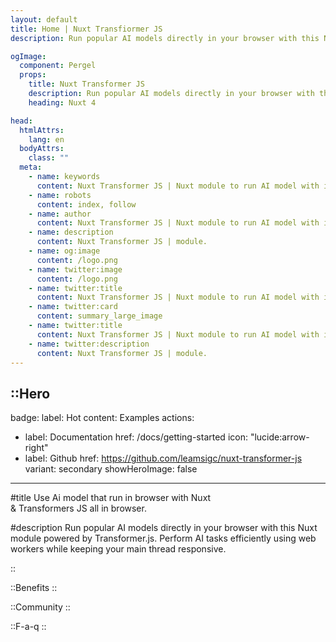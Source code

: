 ```yaml
---
layout: default
title: Home | Nuxt Transfiormer JS
description: Run popular AI models directly in your browser with this Nuxt module powered by Transformer.js. Perform AI tasks efficiently using web workers while keeping your main thread responsive.

ogImage:
  component: Pergel
  props:
    title: Nuxt Transformer JS
    description: Run popular AI models directly in your browser with this Nuxt module powered by Transformer.js.
    heading: Nuxt 4

head:
  htmlAttrs:
    lang: en
  bodyAttrs:
    class: ""
  meta:
    - name: keywords
      content: Nuxt Transformer JS | Nuxt module to run AI model with in the browser using Web Workers and Transformer.js
    - name: robots
      content: index, follow
    - name: author
      content: Nuxt Transformer JS | Nuxt module to run AI model with in the browser using Web Workers and Transformer.js
    - name: description
      content: Nuxt Transformer JS | module.
    - name: og:image
      content: /logo.png
    - name: twitter:image
      content: /logo.png
    - name: twitter:title
      content: Nuxt Transformer JS | Nuxt module to run AI model with in the browser using Web Workers and Transformer.js
    - name: twitter:card
      content: summary_large_image
    - name: twitter:title
      content: Nuxt Transformer JS | Nuxt module to run AI model with in the browser using Web Workers and Transformer.js
    - name: twitter:description
      content: Nuxt Transformer JS | module.
---
```


::Hero
---
badge:
  label: Hot
  content: Examples 
actions:
  - label: Documentation
    href: /docs/getting-started
    icon: "lucide:arrow-right"
  - label: Github
    href: https://github.com/leamsigc/nuxt-transformer-js
    variant: secondary
showHeroImage: false


---
#title
Use Ai model that run in browser with 
  <span class="gradient-text">Nuxt <br/> & Transformers JS </span>
  all in browser.

#description
Run popular AI models directly in your browser with this Nuxt module powered by Transformer.js. Perform AI tasks efficiently using web workers while keeping your main thread responsive.

::

::Benefits
::



::Community
::

::F-a-q
::


